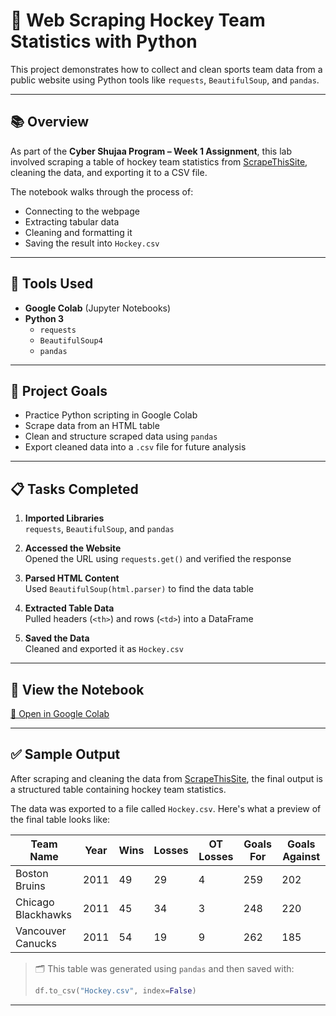 # 🏒 Web Scraping Hockey Team Statistics with Python

This project demonstrates how to collect and clean sports team data from a public website using Python tools like `requests`, `BeautifulSoup`, and `pandas`.

---

## 📚 Overview

As part of the **Cyber Shujaa Program – Week 1 Assignment**, this lab involved scraping a table of hockey team statistics from [ScrapeThisSite](https://scrapethissite.com), cleaning the data, and exporting it to a CSV file.

The notebook walks through the process of:
- Connecting to the webpage
- Extracting tabular data
- Cleaning and formatting it
- Saving the result into `Hockey.csv`

---

## 🧰 Tools Used

- **Google Colab** (Jupyter Notebooks)
- **Python 3**
  - `requests`
  - `BeautifulSoup4`
  - `pandas`

---

## 📌 Project Goals

- Practice Python scripting in Google Colab
- Scrape data from an HTML table
- Clean and structure scraped data using `pandas`
- Export cleaned data into a `.csv` file for future analysis

---

## 📋 Tasks Completed

1. **Imported Libraries**  
   `requests`, `BeautifulSoup`, and `pandas`

2. **Accessed the Website**  
   Opened the URL using `requests.get()` and verified the response

3. **Parsed HTML Content**  
   Used `BeautifulSoup(html.parser)` to find the data table

4. **Extracted Table Data**  
   Pulled headers (`<th>`) and rows (`<td>`) into a DataFrame

5. **Saved the Data**  
   Cleaned and exported it as `Hockey.csv`

---

## 📎 View the Notebook

[🔗 Open in Google Colab](https://colab.research.google.com/drive/1BmNb2KZI6T0M_5n6b3ZweDBukuraUCby?usp=sharing)

---

## ✅ Sample Output

After scraping and cleaning the data from [ScrapeThisSite](https://scrapethissite.com/pages/forms/), the final output is a structured table containing hockey team statistics.

The data was exported to a file called `Hockey.csv`. Here's what a preview of the final table looks like:

| Team Name           | Year | Wins | Losses | OT Losses | Goals For | Goals Against |
|---------------------|------|------|--------|-----------|-----------|----------------|
| Boston Bruins       | 2011 | 49   | 29     | 4         | 259       | 202            |
| Chicago Blackhawks  | 2011 | 45   | 34     | 3         | 248       | 220            |
| Vancouver Canucks   | 2011 | 54   | 19     | 9         | 262       | 185            |

> 🗂️ This table was generated using `pandas` and then saved with:
> ```python
> df.to_csv("Hockey.csv", index=False)
> ```

---
